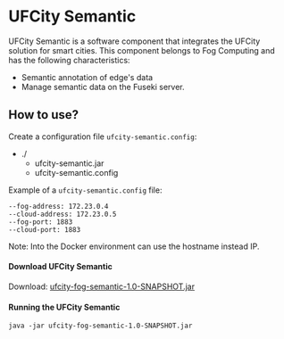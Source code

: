 # UFCity Semantic

UFCity Semantic is a software component that integrates the UFCity solution for smart cities. This component belongs to Fog Computing and has the following characteristics:

* Semantic annotation of edge's data
* Manage semantic data on the Fuseki server.

## How to use?
Create a configuration file `ufcity-semantic.config`:
- ./
    - ufcity-semantic.jar
    - ufcity-semantic.config

Example of a `ufcity-semantic.config` file:
```
--fog-address: 172.23.0.4
--cloud-address: 172.23.0.5
--fog-port: 1883
--cloud-port: 1883
```

Note: Into the Docker environment can use the hostname instead IP.

#### Download UFCity Semantic
Download: [ufcity-fog-semantic-1.0-SNAPSHOT.jar](build%2Flibs%2Fufcity-fog-semantic-1.0-SNAPSHOT.jar)

#### Running the UFCity Semantic
`java -jar ufcity-fog-semantic-1.0-SNAPSHOT.jar`